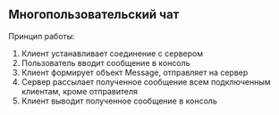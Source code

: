 ## Многопользовательский чат
Принцип работы:
1. Клиент устанавливает соединение с сервером
2. Пользователь вводит сообщение в консоль
3. Клиент формирует объект Message, отправляет на сервер
4. Сервер рассылает полученное сообщение всем подключенным клиентам, кроме отправителя
5. Клиент выводит полученное сообщение в консоль
